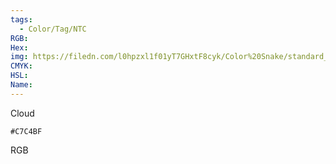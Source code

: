 ```yaml
---
tags:
  - Color/Tag/NTC
RGB:
Hex:
img: https://filedn.com/l0hpzxl1f01yT7GHxtF8cyk/Color%20Snake/standard_csv_to_svg//C7C4BF.svg
CMYK:
HSL:
Name:
---
```

Cloud
```palette
#C7C4BF
```
RGB
